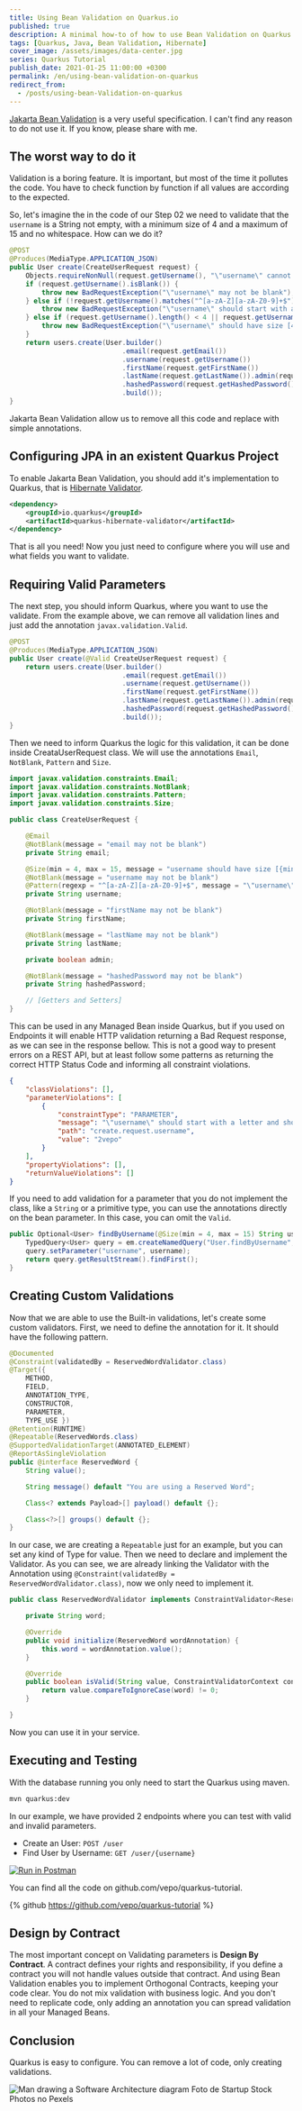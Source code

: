 ```yaml
---
title: Using Bean Validation on Quarkus.io
published: true
description: A minimal how-to of how to use Bean Validation on Quarkus.io
tags: [Quarkus, Java, Bean Validation, Hibernate]
cover_image: /assets/images/data-center.jpg
series: Quarkus Tutorial
publish_date: 2021-01-25 11:00:00 +0300
permalink: /en/using-bean-validation-on-quarkus
redirect_from:
  - /posts/using-bean-Validation-on-quarkus
---
```


[Jakarta Bean Validation](https://beanvalidation.org/latest-draft/spec/) is a very useful specification. I can't find any reason to do not use it. If you know, please share with me.

## The worst way to do it

Validation is a boring feature. It is important, but most of the time it pollutes the code. You have to check function by function if all values are according to the expected.

So, let's imagine the in the code of our Step 02 we need to validate that the `username` is a String not empty, with a minimum size of 4 and a maximum of 15 and no whitespace. How can we do it?

```java
@POST
@Produces(MediaType.APPLICATION_JSON)
public User create(CreateUserRequest request) {
    Objects.requireNonNull(request.getUsername(), "\"username\" cannot be null!");
    if (request.getUsername().isBlank()) {
        throw new BadRequestException("\"username\" may not be blank");
    } else if (!request.getUsername().matches("^[a-zA-Z][a-zA-Z0-9]+$")) {
        throw new BadRequestException("\"username\" should start with a letter and should only accept letters and numbers");
    } else if (request.getUsername().length() < 4 || request.getUsername().length() > 15) {
        throw new BadRequestException("\"username\" should have size [4,15]");
    }
    return users.create(User.builder()
                            .email(request.getEmail())
                            .username(request.getUsername())
                            .firstName(request.getFirstName())
                            .lastName(request.getLastName()).admin(request.isAdmin())
                            .hashedPassword(request.getHashedPassword())
                            .build());
}
```

Jakarta Bean Validation allow us to remove all this code and replace with simple annotations.

## Configuring JPA in an existent Quarkus Project

To enable Jakarta Bean Validation, you should add it's implementation to Quarkus, that is [Hibernate Validator](https://hibernate.org/validator/).

```xml
<dependency>
    <groupId>io.quarkus</groupId>
    <artifactId>quarkus-hibernate-validator</artifactId>
</dependency>
```

That is all you need! Now you just need to configure where you will use and what fields you want to validate.

## Requiring Valid Parameters

The next step, you should inform Quarkus, where you want to use the validate. From the example above, we can remove all validation lines and just add the annotation `javax.validation.Valid`.

```java
@POST
@Produces(MediaType.APPLICATION_JSON)
public User create(@Valid CreateUserRequest request) {
    return users.create(User.builder()
                            .email(request.getEmail())
                            .username(request.getUsername())
                            .firstName(request.getFirstName())
                            .lastName(request.getLastName()).admin(request.isAdmin())
                            .hashedPassword(request.getHashedPassword())
                            .build());
}
```

Then we need to inform Quarkus the logic for this validation, it can be done inside CreataUserRequest class. We will use the annotations `Email`, `NotBlank`, `Pattern` and `Size`.

```java
import javax.validation.constraints.Email;
import javax.validation.constraints.NotBlank;
import javax.validation.constraints.Pattern;
import javax.validation.constraints.Size;

public class CreateUserRequest {

    @Email
    @NotBlank(message = "email may not be blank")
    private String email;

    @Size(min = 4, max = 15, message = "username should have size [{min},{max}]")
    @NotBlank(message = "username may not be blank")
    @Pattern(regexp = "^[a-zA-Z][a-zA-Z0-9]+$", message = "\"username\" should start with a letter and should only accept letters and numbers")
    private String username;

    @NotBlank(message = "firstName may not be blank")
    private String firstName;

    @NotBlank(message = "lastName may not be blank")
    private String lastName;

    private boolean admin;

    @NotBlank(message = "hashedPassword may not be blank")
    private String hashedPassword;

    // [Getters and Setters]
}
```

This can be used in any Managed Bean inside Quarkus, but if you used on Endpoints it will enable HTTP validation returning a Bad Request response, as we can see in the response bellow. This is not a good way to present errors on a REST API, but at least follow some patterns as returning the correct HTTP Status Code and informing all constraint violations.

```json
{
    "classViolations": [],
    "parameterViolations": [
        {
            "constraintType": "PARAMETER",
            "message": "\"username\" should start with a letter and should only accept letters and numbers",
            "path": "create.request.username",
            "value": "2vepo"
        }
    ],
    "propertyViolations": [],
    "returnValueViolations": []
}
```

If you need to add validation for a parameter that you do not implement the class, like a `String` or a primitive type, you can use the annotations directly on the bean parameter. In this case, you can omit the `Valid`.

```java
public Optional<User> findByUsername(@Size(min = 4, max = 15) String username) {
    TypedQuery<User> query = em.createNamedQuery("User.findByUsername", User.class);
    query.setParameter("username", username);
    return query.getResultStream().findFirst();
}
```

## Creating Custom Validations

Now that we are able to use the Built-in validations, let's create some custom validators. First, we need to define the annotation for it. It should have the following pattern.

```java
@Documented
@Constraint(validatedBy = ReservedWordValidator.class)
@Target({
    METHOD,
    FIELD,
    ANNOTATION_TYPE,
    CONSTRUCTOR,
    PARAMETER,
    TYPE_USE })
@Retention(RUNTIME)
@Repeatable(ReservedWords.class)
@SupportedValidationTarget(ANNOTATED_ELEMENT)
@ReportAsSingleViolation
public @interface ReservedWord {
    String value();

    String message() default "You are using a Reserved Word";

    Class<? extends Payload>[] payload() default {};

    Class<?>[] groups() default {};
}
```

In our case, we are creating a `Repeatable` just for an example, but you can set any kind of Type for value. Then we need to declare and implement the Validator. As you can see, we are already linking the Validator with the Annotation using `@Constraint(validatedBy = ReservedWordValidator.class)`, now we only need to implement it.

```java
public class ReservedWordValidator implements ConstraintValidator<ReservedWord, String> {

    private String word;

    @Override
    public void initialize(ReservedWord wordAnnotation) {
        this.word = wordAnnotation.value();
    }

    @Override
    public boolean isValid(String value, ConstraintValidatorContext context) {
        return value.compareToIgnoreCase(word) != 0;
    }

}
```

Now you can use it in your service.

## Executing and Testing

With the database running you only need to start the Quarkus using maven.

```bash
mvn quarkus:dev
```

In our example, we have provided 2 endpoints where you can test with valid and invalid parameters.

* Create an User: `POST /user`
* Find User by Username: `GET /user/{username}`

[![Run in Postman](https://run.pstmn.io/button.svg)](https://app.getpostman.com/run-collection/f9fc24e64abbfb3aac90)

You can find all the code on github.com/vepo/quarkus-tutorial.

{% github https://github.com/vepo/quarkus-tutorial %}

## Design by Contract

The most important concept on Validating parameters is **Design By Contract**. A contract defines your rights and responsibility, if you define a contract you will not handle values outside that contract. And using Bean Validation enables you to implement Orthogonal Contracts, keeping your code clear. You do not mix validation with business logic. And you don't need to replicate code, only adding an annotation you can spread validation in all your Managed Beans.

## Conclusion

Quarkus is easy to configure. You can remove a lot of code, only creating validations.

![Man drawing a Software Architecture diagram](https://dev-to-uploads.s3.amazonaws.com/i/e65xl1069bgqs8ge87wm.jpg)
Foto de Startup Stock Photos no Pexels
